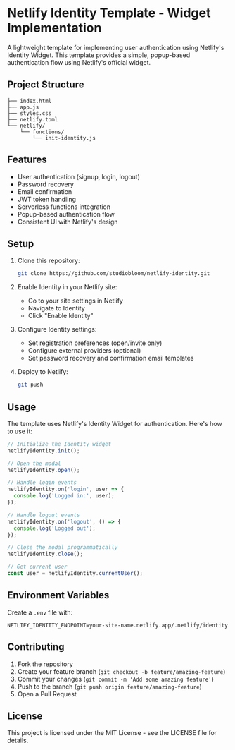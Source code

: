 # Netlify Identity Template - Widget Implementation

A lightweight template for implementing user authentication using Netlify's Identity Widget. This template provides a simple, popup-based authentication flow using Netlify's official widget.

## Project Structure

```
├── index.html
├── app.js
├── styles.css
├── netlify.toml
└── netlify/
    └── functions/
        └── init-identity.js
```

## Features

- User authentication (signup, login, logout)
- Password recovery
- Email confirmation
- JWT token handling
- Serverless functions integration
- Popup-based authentication flow
- Consistent UI with Netlify's design

## Setup

1. Clone this repository:
   ```bash
   git clone https://github.com/studiobloom/netlify-identity.git
   ```

2. Enable Identity in your Netlify site:
   - Go to your site settings in Netlify
   - Navigate to Identity
   - Click "Enable Identity"

3. Configure Identity settings:
   - Set registration preferences (open/invite only)
   - Configure external providers (optional)
   - Set password recovery and confirmation email templates

4. Deploy to Netlify:
   ```bash
   git push
   ```

## Usage

The template uses Netlify's Identity Widget for authentication. Here's how to use it:

```javascript
// Initialize the Identity widget
netlifyIdentity.init();

// Open the modal
netlifyIdentity.open();

// Handle login events
netlifyIdentity.on('login', user => {
  console.log('Logged in:', user);
});

// Handle logout events
netlifyIdentity.on('logout', () => {
  console.log('Logged out');
});

// Close the modal programmatically
netlifyIdentity.close();

// Get current user
const user = netlifyIdentity.currentUser();
```

## Environment Variables

Create a `.env` file with:
```
NETLIFY_IDENTITY_ENDPOINT=your-site-name.netlify.app/.netlify/identity
```

## Contributing

1. Fork the repository
2. Create your feature branch (`git checkout -b feature/amazing-feature`)
3. Commit your changes (`git commit -m 'Add some amazing feature'`)
4. Push to the branch (`git push origin feature/amazing-feature`)
5. Open a Pull Request

## License

This project is licensed under the MIT License - see the LICENSE file for details. 